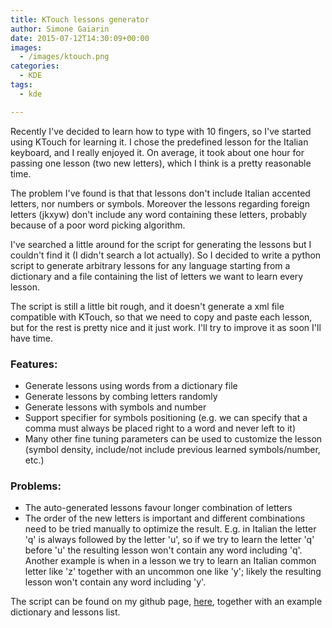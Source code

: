 ```yaml
---
title: KTouch lessons generator
author: Simone Gaiarin
date: 2015-07-12T14:30:09+00:00
images:
  - /images/ktouch.png
categories:
  - KDE
tags:
  - kde

---
```

Recently I've decided to learn how to type with 10 fingers, so I've started using KTouch for learning it. I chose the predefined lesson for the Italian keyboard, and I really enjoyed it. On average, it took about one hour for passing one lesson (two new letters), which I think is a pretty reasonable time.<!--more-->

The problem I've found is that that lessons don't include Italian accented letters, nor numbers or symbols. Moreover the lessons regarding foreign letters (jkxyw) don't include any word containing these letters, probably because of a poor word picking algorithm.

I've searched a little around for the script for generating the lessons but I couldn't find it (I didn't search a lot actually). So I decided to write a python script to generate arbitrary lessons for any language starting from a dictionary and a file containing the list of letters we want to learn every lesson.

The script is still a little bit rough, and it doesn't generate a xml file compatible with KTouch, so that we need to copy and paste each lesson, but for the rest is pretty nice and it just work. I'll try to improve it as soon I'll have time.

### Features:

  * Generate lessons using words from a dictionary file
  * Generate lessons by combing letters randomly
  * Generate lessons with symbols and number
  * Support specifier for symbols positioning (e.g. we can specify that a comma must always be placed right to a word and never left to it)
  * Many other fine tuning parameters can be used to customize the lesson (symbol density, include/not include previous learned symbols/number, etc.)

### Problems:

  * The auto-generated lessons favour longer combination of letters
  * The order of the new letters is important and different combinations need to be tried manually to optimize the result. E.g. in Italian the letter 'q' is always followed by the letter 'u', so if we try to learn the letter 'q' before 'u' the resulting lesson won't contain any word including 'q'. Another example is when in a lesson we try to learn an Italian common letter like 'z' together with an uncommon one like 'y'; likely the resulting lesson won't contain any word including 'y'.

The script can be found on my github page, <a href="https://github.com/simgunz/ktouch-lesson-generator" target="_blank">here</a>, together with an example dictionary and lessons list.

&nbsp;
